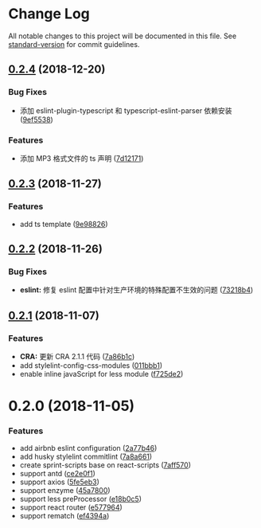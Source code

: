# Change Log

All notable changes to this project will be documented in this file. See [standard-version](https://github.com/conventional-changelog/standard-version) for commit guidelines.

<a name="0.2.4"></a>
## [0.2.4](https://github.com/RunningCoderLee/sprint-scripts/compare/v0.2.3...v0.2.4) (2018-12-20)


### Bug Fixes

* 添加 eslint-plugin-typescript 和 typescript-eslint-parser 依赖安装 ([9ef5538](https://github.com/RunningCoderLee/sprint-scripts/commit/9ef5538))


### Features

* 添加 MP3 格式文件的 ts 声明 ([7d12171](https://github.com/RunningCoderLee/sprint-scripts/commit/7d12171))



<a name="0.2.3"></a>
## [0.2.3](https://github.com/RunningCoderLee/sprint-scripts/compare/v0.2.2...v0.2.3) (2018-11-27)


### Features

* add ts template ([9e98826](https://github.com/RunningCoderLee/sprint-scripts/commit/9e98826))



<a name="0.2.2"></a>
## [0.2.2](https://github.com/RunningCoderLee/sprint-scripts/compare/v0.2.1...v0.2.2) (2018-11-26)


### Bug Fixes

* **eslint:** 修复 eslint 配置中针对生产环境的特殊配置不生效的问题 ([73218b4](https://github.com/RunningCoderLee/sprint-scripts/commit/73218b4))



<a name="0.2.1"></a>
## [0.2.1](https://github.com/RunningCoderLee/sprint-scripts/compare/v0.2.0...v0.2.1) (2018-11-07)


### Features

* **CRA:** 更新 CRA 2.1.1 代码 ([7a86b1c](https://github.com/RunningCoderLee/sprint-scripts/commit/7a86b1c))
* add stylelint-config-css-modules ([011bbb1](https://github.com/RunningCoderLee/sprint-scripts/commit/011bbb1))
* enable inline javaScript for less module ([f725de2](https://github.com/RunningCoderLee/sprint-scripts/commit/f725de2))



<a name="0.2.0"></a>
# 0.2.0 (2018-11-05)


### Features

* add airbnb eslint configuration ([2a77b46](https://github.com/RunningCoderLee/sprint-scripts/commit/2a77b46))
* add husky stylelint commitlint ([7a8a661](https://github.com/RunningCoderLee/sprint-scripts/commit/7a8a661))
* create sprint-scripts base on react-scripts ([7aff570](https://github.com/RunningCoderLee/sprint-scripts/commit/7aff570))
* support antd ([ce2e0f1](https://github.com/RunningCoderLee/sprint-scripts/commit/ce2e0f1))
* support axios ([5fe5eb3](https://github.com/RunningCoderLee/sprint-scripts/commit/5fe5eb3))
* support enzyme ([45a7800](https://github.com/RunningCoderLee/sprint-scripts/commit/45a7800))
* support less preProcessor ([e18b0c5](https://github.com/RunningCoderLee/sprint-scripts/commit/e18b0c5))
* support react router ([e577964](https://github.com/RunningCoderLee/sprint-scripts/commit/e577964))
* support rematch ([ef4394a](https://github.com/RunningCoderLee/sprint-scripts/commit/ef4394a))
